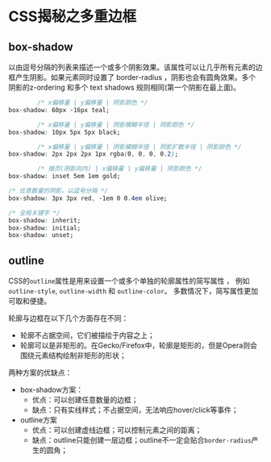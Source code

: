 # CSS揭秘之多重边框

## box-shadow
以由逗号分隔的列表来描述一个或多个阴影效果。该属性可以让几乎所有元素的边框产生阴影。如果元素同时设置了 border-radius ，阴影也会有圆角效果。多个阴影的z-ordering 和多个 text shadows 规则相同(第一个阴影在最上面)。

``` css
        /* x偏移量 | y偏移量 | 阴影颜色 */
box-shadow: 60px -16px teal;

        /* x偏移量 | y偏移量 | 阴影模糊半径 | 阴影颜色 */
box-shadow: 10px 5px 5px black;

        /* x偏移量 | y偏移量 | 阴影模糊半径 | 阴影扩散半径 | 阴影颜色 */
box-shadow: 2px 2px 2px 1px rgba(0, 0, 0, 0.2);

        /* 插页(阴影向内) | x偏移量 | y偏移量 | 阴影颜色 */
box-shadow: inset 5em 1em gold;

/* 任意数量的阴影，以逗号分隔 */
box-shadow: 3px 3px red, -1em 0 0.4em olive;

/* 全局关键字 */
box-shadow: inherit;
box-shadow: initial;
box-shadow: unset;
```


## outline

CSS的`outline`属性是用来设置一个或多个单独的轮廓属性的简写属性 ， 例如 `outline-style`, `outline-width` 和 `outline-color`。 多数情况下，简写属性更加可取和便捷。

轮廓与边框在以下几个方面存在不同：

- 轮廓不占据空间，它们被描绘于内容之上；
- 轮廓可以是非矩形的。在Gecko/Firefox中，轮廓是矩形的，但是Opera则会围绕元素结构绘制非矩形的形状；

两种方案的优缺点：

- box-shadow方案：
    - 优点：可以创建任意数量的边框；
    - 缺点：只有实线样式；不占据空间，无法响应hover/click等事件；
- outline方案
    - 优点：可以创建虚线边框；可以控制元素之间的距离；
    - 缺点：outline只能创建一层边框；outline不一定会贴合`border-radius`产生的圆角；
